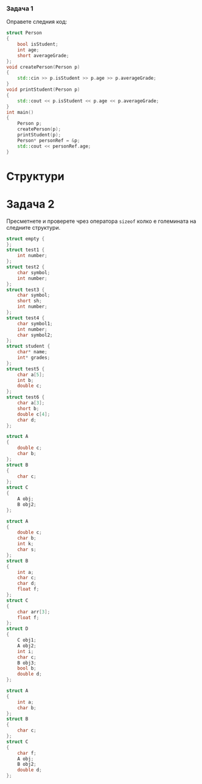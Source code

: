 ### **Задача 1**

Оправете следния код:

```c++
struct Person
{
    bool isStudent;
    int age;
    short averageGrade;
};
void createPerson(Person p)
{
    std::cin >> p.isStudent >> p.age >> p.averageGrade;
}
void printStudent(Person p)
{
    std::cout << p.isStudent << p.age << p.averageGrade;
}
int main()
{
    Person p;
    createPerson(p);
    printStudent(p);
    Person* personRef = &p;
    std::cout << personRef.age;
}
```

# Структури

# Задача 2

Пресметнете и проверете чрез оператора `sizeof` колко е големината на следните структури.

```c++
struct empty {
};
struct test1 {
	int number;
};
struct test2 {
	char symbol;
	int number;
};
struct test3 {
	char symbol;
	short sh;
	int number;
};
struct test4 {
	char symbol1;
	int number;
	char symbol2;
};
struct student {
	char* name;
	int* grades;
};
struct test5 {
	char a[5];
	int b;
	double c;
};
struct test6 {
	char a[3];
	short b;
	double c[4];
	char d;
};
```

```c++
struct A
{
	double c;
	char b;
};
struct B
{
	char c;
};
struct C
{
	A obj;
	B obj2;
};
```

```c++
struct A
{
	double c;
	char b;
	int k;
	char s;
};
struct B
{
	int a;
	char c;
	char d;
	float f;
};
struct C
{
	char arr[3];
	float f;
};
struct D
{
	C obj1;
	A obj2;
	int i;
	char c;
	B obj3;
	bool b;
	double d;
};
```

```c++
struct A
{
	int a;
	char b;
};
struct B
{
	char c;
};
struct C
{
	char f;
	A obj;
	B obj2;
	double d;
};
```
